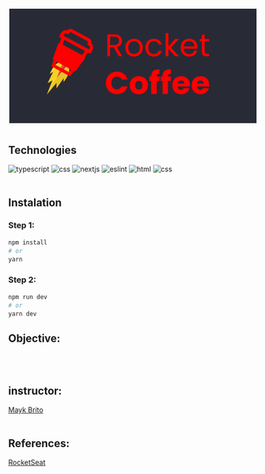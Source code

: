 <p align="center">
  <img src="assets/rocketcoffee-logo.png" alt="typescript" width="500"/> <h1></h1> 
</p>

## Technologies

<img src="https://cdn-icons-png.flaticon.com/512/5968/5968381.png" alt="typescript" width="30"/>
<img src="https://ionicframework.com/docs/icons/logo-react-icon.png" alt="css" width="30"/> 
<img src="https://ui-lib.com/blog/wp-content/uploads/2021/12/nextjs-boilerplate-logo.png" alt="nextjs" width="30"/> 
<img src="https://upload.wikimedia.org/wikipedia/commons/thumb/e/e3/ESLint_logo.svg/1200px-ESLint_logo.svg.png" alt="eslint" width="30"/>
<img src="https://cdn-icons-png.flaticon.com/512/732/732212.png" alt="html" width="30"/> 
<img src="https://cdn-icons-png.flaticon.com/512/732/732190.png" alt="css" width="30"/>
<br/><br/>

## Instalation

<h3>Step 1:</h3>

```bash
npm install
# or
yarn
```
<h3>Step 2:</h3>

```bash
npm run dev
# or
yarn dev
```

## Objective:
<br/><br/>
## instructor:
[Mayk Brito](https://github.com/maykbrito) 
<br/><br/>

## References:
[RocketSeat](https://www.rocketseat.com.br/) 



